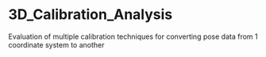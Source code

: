 # 3D_Calibration_Analysis
Evaluation of multiple calibration techniques for converting pose data from 1 coordinate system to another

